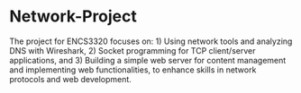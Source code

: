 # Network-Project
The project for ENCS3320 focuses on: 1) Using network tools and analyzing DNS with Wireshark, 2) Socket programming for TCP client/server applications, and 3) Building a simple web server for content management and implementing web functionalities, to enhance skills in network protocols and web development.
